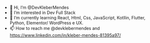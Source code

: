 - 👋 Hi, I’m @DevKleberMendes
- 👀 I’m interested in Dev Full Stack
- 🌱 I’m currently learning React, Html, Css, JavaScript, Kotllin, Flutter, Python, Elementor/ WordPress e UX.
- 📫 How to reach me @devklebermendes and https://www.linkedin.com/in/kleber-mendes-81395a97/

<!---
DevKleberMendes/DevKleberMendes is a ✨ special ✨ repository because its `README.md` (this file) appears on your GitHub profile.
You can click the Preview link to take a look at your changes.
--->
